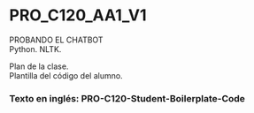 # PRO_C120_AA1_V1
PROBANDO EL CHATBOT  
Python. NLTK.  
  
Plan de la clase.  
Plantilla del código del alumno.  
  
### Texto en inglés: PRO-C120-Student-Boilerplate-Code

